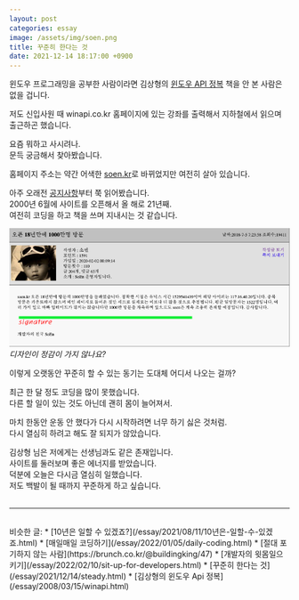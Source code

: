 ```yaml
---
layout: post
categories: essay
image: /assets/img/soen.png
title: 꾸준히 한다는 것
date: 2021-12-14 18:17:00 +0900
---
```


윈도우 프로그래밍을 공부한 사람이라면 김상형의 [윈도우 API 정복](https://www.aladin.co.kr/shop/wproduct.aspx?ItemId=669081) 책을 안 본 사람은 없을 겁니다.

저도 신입사원 때 winapi.co.kr 홈페이지에 있는 강좌를 출력해서 지하철에서 읽으며 출근하곤 했습니다.

요즘 뭐하고 사시려나.  
문득 궁금해서 찾아봤습니다.

홈페이지 주소는 약간 어색한 [soen.kr](http://www.soen.kr/)로 바뀌었지만 여전히 살아 있습니다.

아주 오래전 [공지사항](http://www.soen.kr/sb/list.php?board=notice)부터 쭉 읽어봤습니다.  
2000년 6월에 사이트를 오픈해서 올 해로 21년째.  
여전히 코딩을 하고 책을 쓰며 지내시는 것 같습니다.

![](/assets/img/soen.png)  
*디자인이 정감이 가지 않나요?*

이렇게 오랫동안 꾸준히 할 수 있는 동기는 도대체 어디서 나오는 걸까?

최근 한 달 정도 코딩을 많이 못했습니다.  
다른 할 일이 있는 것도 아닌데 괜히 몸이 늘어져서.

마치 한동안 운동 안 했다가 다시 시작하려면 너무 하기 싫은 것처럼.  
다시 열심히 하려고 해도 잘 되지가 않았습니다.  

김상형 님은 저에게는 선생님과도 같은 존재입니다.  
사이트를 둘러보며 좋은 에너지를 받았습니다.  
덕분에 오늘은 다시금 열심히 일했습니다.  
저도 백발이 될 때까지 꾸준하게 하고 싶습니다.
<br>
<br>

---

<br>
비슷한 글:
* [10년은 일할 수 있겠죠?](/essay/2021/08/11/10년은-일할-수-있겠죠.html)
* [매일매일 코딩하기](/essay/2022/01/05/daily-coding.html)
* [절대 포기하지 않는 사람](https://brunch.co.kr/@buildingking/47)
* [개발자의 윗몸일으키기](/essay/2022/02/10/sit-up-for-developers.html)
* [꾸준히 한다는 것](/essay/2021/12/14/steady.html)
* [김상형의 윈도우 Api 정복](/essay/2008/03/15/winapi.html)
